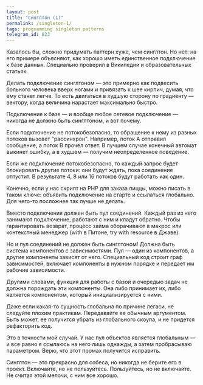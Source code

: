 ```yaml
---
layout: post
title: "Синглтон (1)"
permalink: /singleton-1/
tags: programming singleton patterns
telegram_id: 823
---
```


Казалось бы, сложно придумать паттерн хуже, чем синглтон. Но нет: на его примере
объясняют, как хорошо иметь единственное подключение к базе данных. Специально
проверил в Википедии и образовательных статьях.

Делать подключение синглтоном — это примерно как подвесить больного человека
вверх ногами и привязать к шее кирпич, думая, что ему станет легче. То есть
двигаться в худшую сторону по градиенту — вектору, когда величина нарастает
максимально быстро.

Подключение к базе — и вообще любое сетевое подключение — никогда не должно быть
синглтоном, и вот почему.

Если подключение не потокобезопасно, то обращение к нему из разных потоков
вызовет "рассинхрон". Например, поток А отправил сообщение, а поток В прочел
ответ. В лучшем случае конечный автомат выкинет ошибку, а в худшем — получим
неопределенное поведение.

Если же подключение потокобезопасно, то каждый запрос будет блокировать другие
потоки: они будут ждать, пока соединение отпустит. В результате 4, 8 или 16
потоков будут работать как один.

Конечно, если у нас скрипт на PHP для заказа пиццы, можно писать в таком ключе:
объявить подключение на старте и ссылаться глобально. Для чего-то посложнее так
лучше не делать.

Вместо подключения должен быть пул соединений. Каждый раз из него занимают
подключение, работают с ним и кладут обратно. Чтобы гарантировать возврат,
процесс займа оборачивают в макрос или контекстный менеджер (with в Питоне, try
with resource в Джаве).

Но и пул соединений не должен быть синглтоном! Должна быть система компонентов с
зависимостями. Пул — один из компонентов, а другие компоненты зависят от
него. Специальный код строит граф зависимостей, включает компоненты в нужном
порядке и передает им рабочие зависимости.

Другими словами, функция для работы с базой и очередью задач не должна порождать
эти компоненты. Она либо принимает их, либо является компонентом, который
инициализируется с ними.

Даже если какая-то сущность глобальна по причине легаси, не следуйте плохим
практикам. Передавайте ее обычным аргументом. Быть может, ее получится убрать из
глобального скоупа, и не придется рефакторить код.

Это в точности мой случай. У нас пул объектов является глобальным — и все равно
я ссылаюсь на него лишь однажды, а затем пробрасываю параметром. Верю, что этот
промах получится исправить.

Синглтон — это прекрасно для собеса, но никогда не берите его в
проект. Включайте, но не пользуйтесь. Пользуйтесь, но не включайте. Не считая
этой мелочи, с ним все хорошо.
